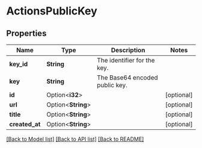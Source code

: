# ActionsPublicKey

## Properties

Name | Type | Description | Notes
------------ | ------------- | ------------- | -------------
**key_id** | **String** | The identifier for the key. | 
**key** | **String** | The Base64 encoded public key. | 
**id** | Option<**i32**> |  | [optional]
**url** | Option<**String**> |  | [optional]
**title** | Option<**String**> |  | [optional]
**created_at** | Option<**String**> |  | [optional]

[[Back to Model list]](../README.md#documentation-for-models) [[Back to API list]](../README.md#documentation-for-api-endpoints) [[Back to README]](../README.md)


